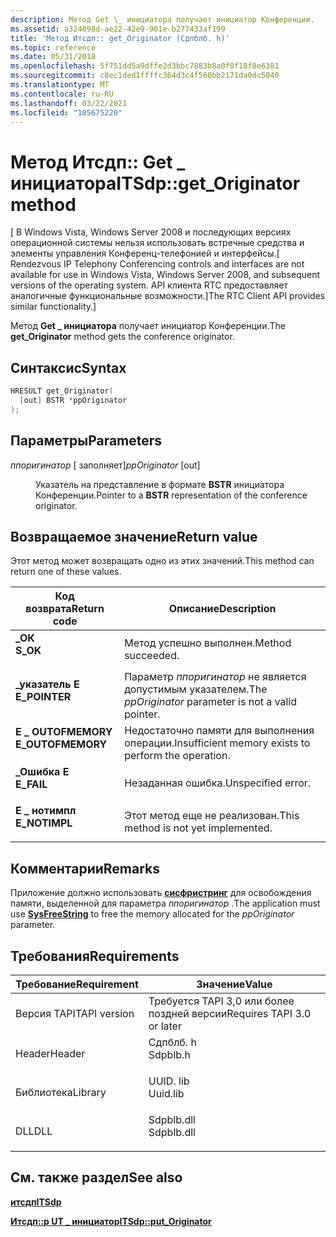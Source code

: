 ```yaml
---
description: Метод Get \_ инициатора получает инициатор Конференции.
ms.assetid: a324098d-ae22-42e9-901e-b277433af199
title: 'Метод Итсдп:: get_Originator (Сдпблб. h)'
ms.topic: reference
ms.date: 05/31/2018
ms.openlocfilehash: 5f751dd5a9dffe2d3bbc7883b8a0f8f18f8e6381
ms.sourcegitcommit: c8ec1ded1ffffc364d3c4f560bb2171da0dc5040
ms.translationtype: MT
ms.contentlocale: ru-RU
ms.lasthandoff: 03/22/2021
ms.locfileid: "105675220"
---
```

# <a name="itsdpget_originator-method"></a><span data-ttu-id="c6d58-103">Метод Итсдп:: Get \_ инициатора</span><span class="sxs-lookup"><span data-stu-id="c6d58-103">ITSdp::get\_Originator method</span></span>

<span data-ttu-id="c6d58-104">\[ В Windows Vista, Windows Server 2008 и последующих версиях операционной системы нельзя использовать встречные средства и элементы управления Конференц-телефонией и интерфейсы.</span><span class="sxs-lookup"><span data-stu-id="c6d58-104">\[ Rendezvous IP Telephony Conferencing controls and interfaces are not available for use in Windows Vista, Windows Server 2008, and subsequent versions of the operating system.</span></span> <span data-ttu-id="c6d58-105">API клиента RTC предоставляет аналогичные функциональные возможности.\]</span><span class="sxs-lookup"><span data-stu-id="c6d58-105">The RTC Client API provides similar functionality.\]</span></span>

<span data-ttu-id="c6d58-106">Метод **Get \_ инициатора** получает инициатор Конференции.</span><span class="sxs-lookup"><span data-stu-id="c6d58-106">The **get\_Originator** method gets the conference originator.</span></span>

## <a name="syntax"></a><span data-ttu-id="c6d58-107">Синтаксис</span><span class="sxs-lookup"><span data-stu-id="c6d58-107">Syntax</span></span>


```C++
HRESULT get_Originator(
  [out] BSTR *ppOriginator
);
```



## <a name="parameters"></a><span data-ttu-id="c6d58-108">Параметры</span><span class="sxs-lookup"><span data-stu-id="c6d58-108">Parameters</span></span>

<dl> <dt>

<span data-ttu-id="c6d58-109">*ппоригинатор* \[ заполняет\]</span><span class="sxs-lookup"><span data-stu-id="c6d58-109">*ppOriginator* \[out\]</span></span>
</dt> <dd>

<span data-ttu-id="c6d58-110">Указатель на представление в формате **BSTR** инициатора Конференции.</span><span class="sxs-lookup"><span data-stu-id="c6d58-110">Pointer to a **BSTR** representation of the conference originator.</span></span>

</dd> </dl>

## <a name="return-value"></a><span data-ttu-id="c6d58-111">Возвращаемое значение</span><span class="sxs-lookup"><span data-stu-id="c6d58-111">Return value</span></span>

<span data-ttu-id="c6d58-112">Этот метод может возвращать одно из этих значений.</span><span class="sxs-lookup"><span data-stu-id="c6d58-112">This method can return one of these values.</span></span>



| <span data-ttu-id="c6d58-113">Код возврата</span><span class="sxs-lookup"><span data-stu-id="c6d58-113">Return code</span></span>                                                                                   | <span data-ttu-id="c6d58-114">Описание</span><span class="sxs-lookup"><span data-stu-id="c6d58-114">Description</span></span>                                                     |
|-----------------------------------------------------------------------------------------------|-----------------------------------------------------------------|
| <dl> <span data-ttu-id="c6d58-115"><dt>**\_ОК**</dt></span><span class="sxs-lookup"><span data-stu-id="c6d58-115"><dt>**S\_OK**</dt></span></span> </dl>          | <span data-ttu-id="c6d58-116">Метод успешно выполнен.</span><span class="sxs-lookup"><span data-stu-id="c6d58-116">Method succeeded.</span></span><br/>                                    |
| <dl> <span data-ttu-id="c6d58-117"><dt>**\_указатель E**</dt></span><span class="sxs-lookup"><span data-stu-id="c6d58-117"><dt>**E\_POINTER**</dt></span></span> </dl>     | <span data-ttu-id="c6d58-118">Параметр *ппоригинатор* не является допустимым указателем.</span><span class="sxs-lookup"><span data-stu-id="c6d58-118">The *ppOriginator* parameter is not a valid pointer.</span></span><br/> |
| <dl> <span data-ttu-id="c6d58-119"><dt>**E \_ OUTOFMEMORY**</dt></span><span class="sxs-lookup"><span data-stu-id="c6d58-119"><dt>**E\_OUTOFMEMORY**</dt></span></span> </dl> | <span data-ttu-id="c6d58-120">Недостаточно памяти для выполнения операции.</span><span class="sxs-lookup"><span data-stu-id="c6d58-120">Insufficient memory exists to perform the operation.</span></span><br/> |
| <dl> <span data-ttu-id="c6d58-121"><dt>**\_Ошибка E**</dt></span><span class="sxs-lookup"><span data-stu-id="c6d58-121"><dt>**E\_FAIL**</dt></span></span> </dl>        | <span data-ttu-id="c6d58-122">Незаданная ошибка.</span><span class="sxs-lookup"><span data-stu-id="c6d58-122">Unspecified error.</span></span><br/>                                   |
| <dl> <span data-ttu-id="c6d58-123"><dt>**E \_ нотимпл**</dt></span><span class="sxs-lookup"><span data-stu-id="c6d58-123"><dt>**E\_NOTIMPL**</dt></span></span> </dl>     | <span data-ttu-id="c6d58-124">Этот метод еще не реализован.</span><span class="sxs-lookup"><span data-stu-id="c6d58-124">This method is not yet implemented.</span></span><br/>                  |



 

## <a name="remarks"></a><span data-ttu-id="c6d58-125">Комментарии</span><span class="sxs-lookup"><span data-stu-id="c6d58-125">Remarks</span></span>

<span data-ttu-id="c6d58-126">Приложение должно использовать [**сисфристринг**](/windows/win32/api/oleauto/nf-oleauto-sysfreestring) для освобождения памяти, выделенной для параметра *ппоригинатор* .</span><span class="sxs-lookup"><span data-stu-id="c6d58-126">The application must use [**SysFreeString**](/windows/win32/api/oleauto/nf-oleauto-sysfreestring) to free the memory allocated for the *ppOriginator* parameter.</span></span>

## <a name="requirements"></a><span data-ttu-id="c6d58-127">Требования</span><span class="sxs-lookup"><span data-stu-id="c6d58-127">Requirements</span></span>



| <span data-ttu-id="c6d58-128">Требование</span><span class="sxs-lookup"><span data-stu-id="c6d58-128">Requirement</span></span> | <span data-ttu-id="c6d58-129">Значение</span><span class="sxs-lookup"><span data-stu-id="c6d58-129">Value</span></span> |
|-------------------------|---------------------------------------------------------------------------------------|
| <span data-ttu-id="c6d58-130">Версия TAPI</span><span class="sxs-lookup"><span data-stu-id="c6d58-130">TAPI version</span></span><br/> | <span data-ttu-id="c6d58-131">Требуется TAPI 3,0 или более поздней версии</span><span class="sxs-lookup"><span data-stu-id="c6d58-131">Requires TAPI 3.0 or later</span></span><br/>                                                 |
| <span data-ttu-id="c6d58-132">Header</span><span class="sxs-lookup"><span data-stu-id="c6d58-132">Header</span></span><br/>       | <dl> <span data-ttu-id="c6d58-133"><dt>Сдпблб. h</dt></span><span class="sxs-lookup"><span data-stu-id="c6d58-133"><dt>Sdpblb.h</dt></span></span> </dl>   |
| <span data-ttu-id="c6d58-134">Библиотека</span><span class="sxs-lookup"><span data-stu-id="c6d58-134">Library</span></span><br/>      | <dl> <span data-ttu-id="c6d58-135"><dt>UUID. lib</dt></span><span class="sxs-lookup"><span data-stu-id="c6d58-135"><dt>Uuid.lib</dt></span></span> </dl>   |
| <span data-ttu-id="c6d58-136">DLL</span><span class="sxs-lookup"><span data-stu-id="c6d58-136">DLL</span></span><br/>          | <dl> <span data-ttu-id="c6d58-137"><dt>Sdpblb.dll</dt></span><span class="sxs-lookup"><span data-stu-id="c6d58-137"><dt>Sdpblb.dll</dt></span></span> </dl> |



## <a name="see-also"></a><span data-ttu-id="c6d58-138">См. также раздел</span><span class="sxs-lookup"><span data-stu-id="c6d58-138">See also</span></span>

<dl> <dt>

[<span data-ttu-id="c6d58-139">**итсдп**</span><span class="sxs-lookup"><span data-stu-id="c6d58-139">**ITSdp**</span></span>](itsdp.md)
</dt> <dt>

[<span data-ttu-id="c6d58-140">**Итсдп::p UT \_ инициатор**</span><span class="sxs-lookup"><span data-stu-id="c6d58-140">**ITSdp::put\_Originator**</span></span>](itsdp-put-originator.md)
</dt> </dl>

 

